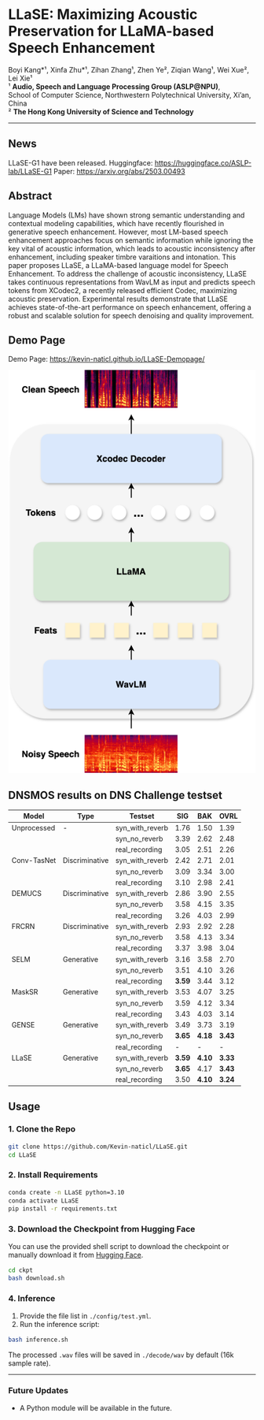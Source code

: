 # **LLaSE: Maximizing Acoustic Preservation for LLaMA-based Speech Enhancement**  

Boyi Kang\*¹, Xinfa Zhu\*¹, Zihan Zhang¹, Zhen Ye², Ziqian Wang¹, Wei Xue², Lei Xie¹  
¹ **Audio, Speech and Language Processing Group (ASLP@NPU)**,  
School of Computer Science, Northwestern Polytechnical University, Xi’an, China  
² **The Hong Kong University of Science and Technology**

---
## News
LLaSE-G1 have been released.
Huggingface: https://huggingface.co/ASLP-lab/LLaSE-G1
Paper: https://arxiv.org/abs/2503.00493

## Abstract
Language Models (LMs) have shown strong semantic understanding and contextual modeling capabilities, which have recently flourished in generative speech enhancement. However, most LM-based speech enhancement approaches focus on semantic information while ignoring the key vital of acoustic information, which leads to acoustic inconsistency after enhancement, including speaker timbre varaitions and intonation. This paper proposes LLaSE, a LLaMA-based language model for Speech Enhancement. To address the challenge of acoustic inconsistency, LLaSE takes continuous representations from WavLM as input and predicts speech tokens from XCodec2, a recently released efficient Codec, maximizing acoustic preservation. Experimental results demonstrate that LLaSE achieves state-of-the-art performance on speech enhancement, offering a robust and scalable solution for speech denoising and quality improvement.

## Demo Page

Demo Page: https://kevin-naticl.github.io/LLaSE-Demopage/

![Overall Architecture of LLaSE](LLaSE.png)

## DNSMOS results on DNS Challenge testset

| Model       | Type          | Testset          | SIG     | BAK     | OVRL    |
|-------------|---------------|------------------|---------|---------|---------|
| Unprocessed | -             | syn_with_reverb  | 1.76    | 1.50    | 1.39    |
|             |               | syn_no_reverb    | 3.39    | 2.62    | 2.48    |
|             |               | real_recording   | 3.05    | 2.51    | 2.26    |
| Conv-TasNet | Discriminative | syn_with_reverb | 2.42    | 2.71    | 2.01    |
|             |               | syn_no_reverb    | 3.09    | 3.34    | 3.00    |
|             |               | real_recording   | 3.10    | 2.98    | 2.41    |
| DEMUCS      | Discriminative | syn_with_reverb | 2.86    | 3.90    | 2.55    |
|             |               | syn_no_reverb    | 3.58    | 4.15    | 3.35    |
|             |               | real_recording   | 3.26    | 4.03    | 2.99    |
| FRCRN       | Discriminative | syn_with_reverb | 2.93    | 2.92    | 2.28    |
|             |               | syn_no_reverb    | 3.58    | 4.13    | 3.34    |
|             |               | real_recording   | 3.37    | 3.98    | 3.04    |
| SELM        | Generative    | syn_with_reverb  | 3.16    | 3.58    | 2.70    |
|             |               | syn_no_reverb    | 3.51    | 4.10    | 3.26    |
|             |               | real_recording   | **3.59**| 3.44    | 3.12    |
| MaskSR      | Generative    | syn_with_reverb  | 3.53    | 4.07    | 3.25    |
|             |               | syn_no_reverb    | 3.59    | 4.12    | 3.34    |
|             |               | real_recording   | 3.43    | 4.03    | 3.14    |
| GENSE       | Generative    | syn_with_reverb  | 3.49    | 3.73    | 3.19    |
|             |               | syn_no_reverb    | **3.65**| **4.18**| **3.43**|
|             |               | real_recording   | -       | -       | -       |
| LLaSE       | Generative    | syn_with_reverb  | **3.59**| **4.10**| **3.33**|
|             |               | syn_no_reverb    | **3.65**| 4.17    | **3.43**|
|             |               | real_recording   | 3.50    | **4.10**| **3.24**|

## Usage

### 1. Clone the Repo
```bash
git clone https://github.com/Kevin-naticl/LLaSE.git
cd LLaSE
```

### 2. Install Requirements
```bash
conda create -n LLaSE python=3.10
conda activate LLaSE
pip install -r requirements.txt
```

### 3. Download the Checkpoint from Hugging Face
You can use the provided shell script to download the checkpoint or manually download it from [Hugging Face](https://huggingface.co/).

```bash
cd ckpt
bash download.sh
```

### 4. Inference
1. Provide the file list in `./config/test.yml`.
2. Run the inference script:

```bash
bash inference.sh
```

The processed `.wav` files will be saved in `./decode/wav` by default (16k sample rate).

---

### Future Updates
- A Python module will be available in the future.
